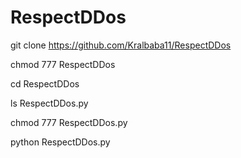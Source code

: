 # RespectDDos

git clone https://github.com/Kralbaba11/RespectDDos

chmod 777 RespectDDos

cd RespectDDos

ls RespectDDos.py

chmod 777 RespectDDos.py

python RespectDDos.py